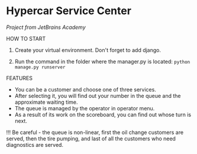 # Hypercar Service Center
*Project from JetBrains Academy*

HOW TO START

1. Create your virtual environment. Don't forget to add django. 

2. Run the command in the folder where the manager.py is located: `python manage.py runserver`

FEATURES

- You can be a customer and choose one of three services. 
- After selecting it, you will find out your number in the queue and the approximate waiting time. 
- The queue is managed by the operator in operator menu. 
- As a result of its work on the scoreboard, you can find out whose turn is next. 

!!! Be careful - the queue is non-linear, first the oil change customers are served, then the tire pumping, and last of all the customers who need diagnostics are served.
